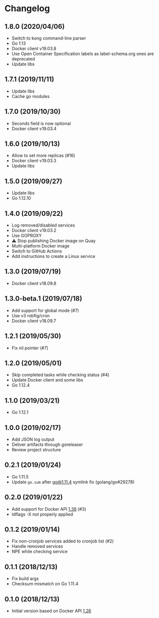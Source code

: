 # Changelog

## 1.8.0 (2020/04/06)

* Switch to kong command-line parser
* Go 1.13
* Docker client v19.03.8
* Use Open Container Specification labels as label-schema.org ones are deprecated
* Update libs

## 1.7.1 (2019/11/11)

* Update libs
* Cache go modules

## 1.7.0 (2019/10/30)

* Seconds field is now optional
* Docker client v19.03.4

## 1.6.0 (2019/10/13)

* Allow to set more replicas (#16)
* Docker client v19.03.3
* Update libs

## 1.5.0 (2019/09/27)

* Update libs
* Go 1.12.10

## 1.4.0 (2019/09/22)

* Log removed/disabled services
* Docker client v19.03.2
* Use GOPROXY
* :warning: Stop publishing Docker image on Quay
* Multi-platform Docker image
* Switch to GitHub Actions
* Add instructions to create a Linux service

## 1.3.0 (2019/07/19)

* Docker client v18.09.8

## 1.3.0-beta.1 (2019/07/18)

* Add support for global mode (#7)
* Use v3 robfig/cron
* Docker client v18.09.7

## 1.2.1 (2019/05/30)

* Fix nil pointer (#7)

## 1.2.0 (2019/05/01)

* Skip completed tasks while checking status (#4)
* Update Docker client and some libs
* Go 1.12.4

## 1.1.0 (2019/03/21)

* Go 1.12.1

## 1.0.0 (2019/02/17)

* Add JSON log output
* Deliver artifacts through goreleaser
* Review project structure

## 0.2.1 (2019/01/24)

* Go 1.11.5
* Update `go.sum` after go@1.11.4 symlink fix (golang/go#29278)

## 0.2.0 (2019/01/22)

* Add support for Docker API [1.38](https://docs.docker.com/engine/api/v1.38/) (#3)
* ldflags -X not properly applied

## 0.1.2 (2019/01/14)

* Fix non-cronjob services added to cronjob list (#2)
* Handle removed services
* NPE while checking service

## 0.1.1 (2018/12/13)

* Fix build args
* Checksum mismatch on Go 1.11.4

## 0.1.0 (2018/12/13)

* Initial version based on Docker API [1.26](https://docs.docker.com/engine/api/v1.26/)

